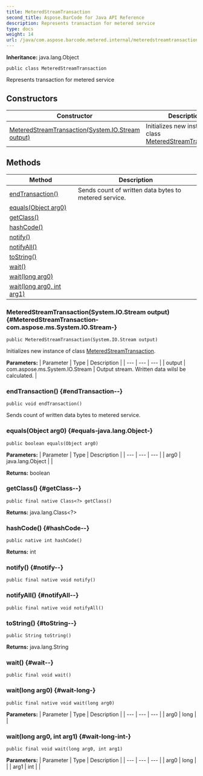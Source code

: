 ```yaml
---
title: MeteredStreamTransaction
second_title: Aspose.BarCode for Java API Reference
description: Represents transaction for metered service
type: docs
weight: 14
url: /java/com.aspose.barcode.metered.internal/meteredstreamtransaction/
---
```

**Inheritance:**
java.lang.Object
```
public class MeteredStreamTransaction
```

Represents transaction for metered service
## Constructors

| Constructor | Description |
| --- | --- |
| [MeteredStreamTransaction(System.IO.Stream output)](#MeteredStreamTransaction-com.aspose.ms.System.IO.Stream-) | Initializes new instance of class [MeteredStreamTransaction](../../com.aspose.barcode.metered.internal/meteredstreamtransaction). |
## Methods

| Method | Description |
| --- | --- |
| [endTransaction()](#endTransaction--) | Sends count of written data bytes to metered service. |
| [equals(Object arg0)](#equals-java.lang.Object-) |  |
| [getClass()](#getClass--) |  |
| [hashCode()](#hashCode--) |  |
| [notify()](#notify--) |  |
| [notifyAll()](#notifyAll--) |  |
| [toString()](#toString--) |  |
| [wait()](#wait--) |  |
| [wait(long arg0)](#wait-long-) |  |
| [wait(long arg0, int arg1)](#wait-long-int-) |  |
### MeteredStreamTransaction(System.IO.Stream output) {#MeteredStreamTransaction-com.aspose.ms.System.IO.Stream-}
```
public MeteredStreamTransaction(System.IO.Stream output)
```


Initializes new instance of class [MeteredStreamTransaction](../../com.aspose.barcode.metered.internal/meteredstreamtransaction).

**Parameters:**
| Parameter | Type | Description |
| --- | --- | --- |
| output | com.aspose.ms.System.IO.Stream | Output stream. Written data wilsl be calculated. |

### endTransaction() {#endTransaction--}
```
public void endTransaction()
```


Sends count of written data bytes to metered service.

### equals(Object arg0) {#equals-java.lang.Object-}
```
public boolean equals(Object arg0)
```




**Parameters:**
| Parameter | Type | Description |
| --- | --- | --- |
| arg0 | java.lang.Object |  |

**Returns:**
boolean
### getClass() {#getClass--}
```
public final native Class<?> getClass()
```




**Returns:**
java.lang.Class<?>
### hashCode() {#hashCode--}
```
public native int hashCode()
```




**Returns:**
int
### notify() {#notify--}
```
public final native void notify()
```




### notifyAll() {#notifyAll--}
```
public final native void notifyAll()
```




### toString() {#toString--}
```
public String toString()
```




**Returns:**
java.lang.String
### wait() {#wait--}
```
public final void wait()
```




### wait(long arg0) {#wait-long-}
```
public final native void wait(long arg0)
```




**Parameters:**
| Parameter | Type | Description |
| --- | --- | --- |
| arg0 | long |  |

### wait(long arg0, int arg1) {#wait-long-int-}
```
public final void wait(long arg0, int arg1)
```




**Parameters:**
| Parameter | Type | Description |
| --- | --- | --- |
| arg0 | long |  |
| arg1 | int |  |

